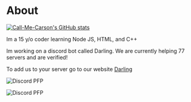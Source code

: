 # About

[![Call-Me-Carson's GitHub stats](https://github-readme-stats.vercel.app/api?username=CarsonLenze)](https://github.com/anuraghazra/github-readme-stats)

Im a 15 y/o coder learning Node JS, HTML, and C++

Im working on a discord bot called Darling. We are currently helping 77 servers and are verified!

To add us to your server go to our website [Darling](http://darling-bot.com)

![Discord PFP](https://discord.c99.nl/widget/theme-3/842516423850721300.png)

 ![Discord PFP](https://discord.c99.nl/widget/theme-3/404336524491227149.png)


